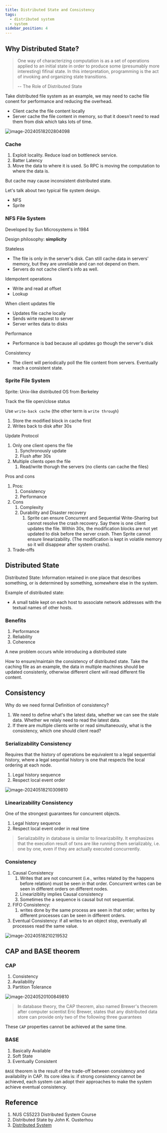 ```yaml
---
title: Distributed State and Consistency
tags:
  - distributed system
  - system
sidebar_position: 4
---
```


## Why Distributed State?

> One way of characterizing computation is as a set of operations applied to an initial state in order to produce some (presumably more interesting) fifinal state. In this interpretation, programming is the act of invoking and organizing state transitions. 
>
> -- The Role of Distributed State

Take distributed file system as an example, we may need to cache file conent for performance and reducing the overhead.

- Client cache the file content locally
- Server cache the file content in memory, so that it doesn't need to read them from disk which taks lots of time. 

![image-20240518202804098](./04-state-consistency.assets/image-20240518202804098.png)

### Cache

1. Exploit locality. Reduce load on bottleneck service. 
2. Batter Latency
3. Move the data to where it is used. So RPC is moving the computation to where the data is.

But cache may cause inconsistent distributed state.

Let's talk about two typical file system design.

- NFS
- Sprite

### NFS File System

Developed by Sun Microsystems in 1984

Design philosophy: **simplicity**

Stateless

- The file is only in the server's disk. Can still cache data in servers' memory, but they are unreliable and can not depend on them.
- Servers do not cache client's info as well.

Idempotent operations

- Write and read at offset
- Lookup

When client updates file

- Updates file cache locally
- Sends wirte request to server
- Server writes data to disks

Performance

- Performance is bad because all updates go though the server's disk

Consistency

- The client will periodically poll the file content from servers. Eventually reach a consistent state.

### Sprite File System

Sprite: Unix-like distributed OS from Berkeley

Track the file open/close status

Use `write-back cache`  (the other term is `write through`)

1. Store the modified block in cache first
2. Writes back to disk after 30s 

Update Protocol

1. Only one client opens the file
   1. Synchronously update
   2. Flush after 30s
2. Multiple clients open the file
   1. Read/write thorugh the servers (no clients can cache the files)

Pros and cons
   1. Pros:
      1. Consistency
      2. Performance
   2. Cons
      1. Complexity
      2. Durability and Disaster recovery
         1. Sprite can ensure Concurrent and Sequential Write-Sharing but cannot resolve the crash recovery. Say there is one client updates the file. Within 30s, the modification blocks are not yet updated to disk before the server crash. Then Sprite cannot ensure linearizability. (The modification is kept in volatile memory so it will disappear after system crashs).
   3. Trade-offs

## Distributed State

Distributed State: Information retained in one place that describes something, or is determined by something, somewhere else in the system.

Example of distributed state:

- A small table kept on each host to associate network addresses with the textual names of other hosts.

### Benefits

1. Performance
2. Reliability
3. Coherence

A new problem occurs while introducing a distributed state

How to ensure/maintain the consistency of distributed state. Take the caching file as an example, the data in multiple machines should be updated consistenly, otherwise different client will read different file content.

## Consistency

Why do we need formal Definition of consistency?

1. We need to define what's the latest data, whether we can see the stale data. Whether we relaly need to read the latest data. 
2. If there are multiple clients write or read simultaneously, what is the consistency, which one should client read? 

### Serializability Consistency

Requires that the history of operations be equivalent to a legal sequential history, where a legal sequntial history is one that respects the local ordering at each node.

1. Legal history sequence
2. Respect local event order

![image-20240518210309810](./04-state-consistency.assets/image-20240518210309810.png)

### Linearizability Consistency

One of the strongest guarantees for concurrent objects.

1. Legal history sequence
2. Respect local event order in real time

> Serializability in database is similar to linearizability. It emphasizes that the execution result of txns are like running them serializably, i.e. one by one, even if they are actually executed concurrently.

### Consistency

1. Causal Consistency
   1. Writes that are not concurrent (i.e., writes related by the happens before relation) must be seen in that order. Concurrent writes can be seen in different orders on different nodes.
   2. Lineariziblity implies Causal consistency
   3. Sometimes the a sequence is causal but not sequential.
2. FIFO Consistency: 
   1. writes done by the same process are seen in that order; writes by different processes can be seen in different orders.
3. Eventual Consistency: if all writes to an object stop, eventually all processes read the same value.

![image-20240518210219532](./04-state-consistency.assets/image-20240518210219532.png)

## CAP and BASE theorem

### CAP

1. Consistency
2. Availability
3. Partition Tolerance

![image-20240520100849810](./04-state-consistency.assets/image-20240520100849810.png)

> In database theory, the CAP theorem, also named Brewer's theorem after computer scientist Eric Brewer, states that any distributed data store can provide only two of the following three guarantees

These `CAP` properties cannot be achieved at the same time.

### BASE

1. Basically Available
2. Soft State
3. Eventually Consistent

`BASE` theorem is the result of the trade-off between consistency and availability in CAP. Its core idea is: if strong consistency cannot be achieved, each system can adopt their approaches to make the system achieve eventual consistency.

## Reference

1. NUS CS5223 Distributed System Course
1. Distributed State by John K. Ousterhou
1. [Distributed System](https://www.cyc2018.xyz/%E5%85%B6%E5%AE%83/%E7%B3%BB%E7%BB%9F%E8%AE%BE%E8%AE%A1/%E5%88%86%E5%B8%83%E5%BC%8F.html#%E5%9B%9B%E3%80%81base)
